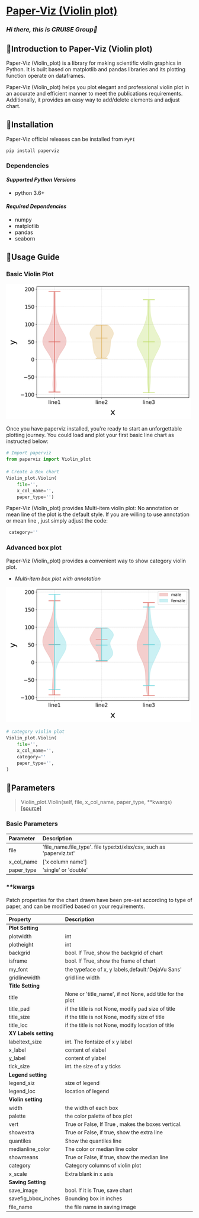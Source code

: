 # **[Paper-Viz (Violin plot)](https://github.com/swsamleo/Paper-Viz)**  

### *Hi there, this is CRUISE Group👋*

## **🔭Introduction to Paper-Viz (Violin plot)**

Paper-Viz (Violin_plot) is a library for making scientific violin graphics in Python. It is built based on matplotlib and pandas libraries and its plotting function operate on dataframes. 

Paper-Viz (Violin_plot) helps you plot elegant and professional violin plot in an accurate and efficient manner to meet the publications requirements. Additionally,  it provides an easy way to add/delete elements and adjust chart.
## **📕Installation**

Paper-Viz official releases can be installed from `` PyPI ``

~~~ 
pip install paperviz
~~~

### **Dependencies** 

#### *Supported Python Versions*

- python 3.6+

#### *Required Dependencies*

- numpy
- matplotlib
- pandas
- seaborn


## **💪Usage Guide**

### **Basic Violin Plot**

<img src="https://github.com/swsamleo/Paper-Viz/blob/master/Images/violin_plot_1.jpg" width="500"  alt="Basic violin plot"/>

Once you have paperviz installed, you're ready to start an unforgettable plotting journey. You could load and plot your first basic line chart as instructed below:

~~~ python
# Import paperviz
from paperviz import Violin_plot

# Create a Box chart
Violin_plot.Violin(
    file='',
    x_col_name='',    
    paper_type='')
~~~

Paper-Viz (Violin_plot) provides Multi-item violin plot: No annotation or mean line of the plot is the default style. If you are willing to use annotation or mean line , just simply adjust the code:

~~~ python
 category=''
~~~

### **Advanced box plot**

Paper-Viz (Violin_plot) provides a convenient way to show category violin plot. 

- *Multi-item box plot with annotation*

<img src="https://github.com/swsamleo/Paper-Viz/blob/master/Images/violin_plot.jpg" width="500" alt="category violin plot"/>

~~~ python
# category violin plot
Violin_plot.Violin(
    file='',
    x_col_name='',
    category=''
    paper_type='',
)

~~~


## **👯Parameters**

>Violin_plot.Violin(self, file, x_col_name, paper_type, **kwargs) [[source]](https://github.com/swsamleo/Paper-Viz)

### **Basic Parameters**

| Parameter         | Description                                                         |
|:------------------|:--------------------------------------------------------------------|
|file               |'file_name.file_type'. file type:txt/xlsx/csv, such as 'paperviz.txt'|
|x_col_name         |['x column name']                                                    |
|paper_type         |'single' or 'double'                                                 |


### ****kwargs**

Patch properties for the chart drawn have been pre-set according to type of paper, and can be modified based on your requirements.

| Property          | Description                                                            | 
|:------------------|:-----------------------------------------------------------------------| 
|**Plot Setting**                                                                            |
|plotwidth          |int                                                                     | 
|plotheight         |int                                                                     |
|backgrid           |bool. If True, show the backgrid of chart                               |
|isframe            |bool. If True, show the frame of chart                                  |   
|my_font            |the typeface of x, y labels,default:'DejaVu Sans'                       |
|gridlinewidth      |grid line width
|**Title Setting**                                                                           |
|title              |None or 'title_name', if not None, add title for the plot               |
|title_pad          |if the title is not None, modify pad size of title                      |
|title_size         |if the title is not None, modify size of title                          |
|title_loc          |if the title is not None, modify location of title                      |
|**XY Labels setting**                                                                       |   
|labeltext_size    |int. The fontsize of x y label                                           |
|x_label           |content of xlabel                                                        | 
|y_label           |content of ylabel                                                        | 
|tick_size         |int. the size of x y ticks                                               |
|**Legend setting**                                                                          |
|legend_siz        |size of legend                                                           |
|legend_loc        |location of legend                                                       |
|**Violin setting**                                                                          |
|width              |the width of each box                                                   |
|palette            |the color palette of box plot                                           |
|vert               |True or False, If True , makes the boxes vertical.                      |
|showextra          |True or False, if true, show the extra line                             |
|quantiles          |Show the quantiles line                                                 |
|medianline_color   |The color or median line color                                          |
|showmeans          |True or False, if true, show the median line                            |
|category           |Category columns of violin plot                                         |
|x_scale            |Extra blank in x axis                                                   |
|**Saving Setting**                                                                          |
|save_image         |bool. If it is True, save chart                                         |
|savefig_bbox_inches|Bounding box in inches                                                  |
|file_name          |the file name in saving image                                           |


  


